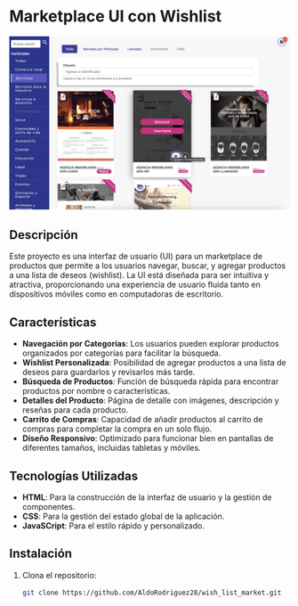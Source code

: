 # Marketplace UI con Wishlist

![UI para marketplace](/wishListt.png)

## Descripción

Este proyecto es una interfaz de usuario (UI) para un marketplace de productos que permite a los usuarios navegar, buscar, y agregar productos a una lista de deseos (wishlist). La UI está diseñada para ser intuitiva y atractiva, proporcionando una experiencia de usuario fluida tanto en dispositivos móviles como en computadoras de escritorio.

## Características

- **Navegación por Categorías**: Los usuarios pueden explorar productos organizados por categorías para facilitar la búsqueda.
- **Wishlist Personalizada**: Posibilidad de agregar productos a una lista de deseos para guardarlos y revisarlos más tarde.
- **Búsqueda de Productos**: Función de búsqueda rápida para encontrar productos por nombre o características.
- **Detalles del Producto**: Página de detalle con imágenes, descripción y reseñas para cada producto.
- **Carrito de Compras**: Capacidad de añadir productos al carrito de compras para completar la compra en un solo flujo.
- **Diseño Responsivo**: Optimizado para funcionar bien en pantallas de diferentes tamaños, incluidas tabletas y móviles.

## Tecnologías Utilizadas

- **HTML**: Para la construcción de la interfaz de usuario y la gestión de componentes.
- **CSS**: Para la gestión del estado global de la aplicación.
- **JavaSCript**: Para el estilo rápido y personalizado.


## Instalación

1. Clona el repositorio:
   ```bash
   git clone https://github.com/AldoRodriguez28/wish_list_market.git
